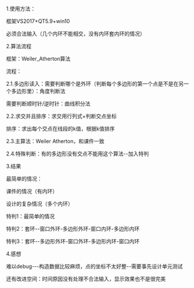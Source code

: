 1.使用方法：

框架VS2017+QT5.9+win10

必须合法输入（几个内环不能相交，没有内环套内环的情况）

2.算法流程

框架：Weiler_Atherton算法

流程：

2.1.多边形读入：需要判断哪个是外环（判断每个多边形的第一个点是不是在另一个多边形里）：角度判断法

需要判断顺时针/逆时针：曲线积分法

2.2.求交并且排序：求交用行列式+判断交点坐标

排序：求出每个交点在线段的k值，根据k值排序

2.3.主算法：Weiler Atherton，和课件一致

2.4.特殊判断：有的多边形没有交点不能用这个算法--加入特判



3.结果

最简单的情况：



课件的情况（有内环）



设计的复杂情况（多个内环）



特判1：最简单的情况



特判2：套环--窗口外环-多边形外环-窗口内环-多边形内环

特判3：套环--多边形外环-窗口外环-多边形内环-窗口内环



4.感想

难以debug---构造数据比较麻烦，点的坐标不太好整--需要事先设计单元测试

还有改进空间：时间原因没有处理不合法输入，显示效果也不是很完美